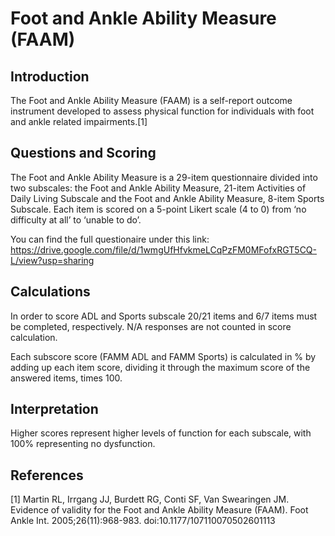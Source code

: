 # Foot and Ankle Ability Measure (FAAM)

## Introduction

The Foot and Ankle Ability Measure (FAAM) is a self-report outcome instrument developed to assess physical function for individuals with foot and ankle related impairments.[1]

## Questions and Scoring

The Foot and Ankle Ability Measure is a 29-item questionnaire divided into two subscales: the Foot and Ankle Ability Measure, 21-item 
Activities of Daily Living Subscale and the Foot and Ankle Ability Measure, 8-item Sports Subscale. Each item is scored on a 5-point Likert scale (4 to 0) from ‘no difficulty at all’ to ‘unable to do’. 

You can find the full questionaire under this link: https://drive.google.com/file/d/1wmgUfHfvkmeLCqPzFM0MFofxRGT5CQ-L/view?usp=sharing

## Calculations

In order to score ADL and Sports subscale 20/21 items and 6/7 items must be completed, respectively. N/A responses are not counted in score calculation.

Each subscore score (FAMM ADL and FAMM Sports) is calculated in % by adding up each item score, dividing it through the maximum score of the answered items, times 100.

## Interpretation
Higher scores represent higher levels of function for each subscale, with 100% representing no dysfunction.


## References
[1] Martin RL, Irrgang JJ, Burdett RG, Conti SF, Van Swearingen JM. Evidence of validity for the Foot and Ankle Ability Measure (FAAM). Foot Ankle Int. 2005;26(11):968-983. doi:10.1177/107110070502601113
